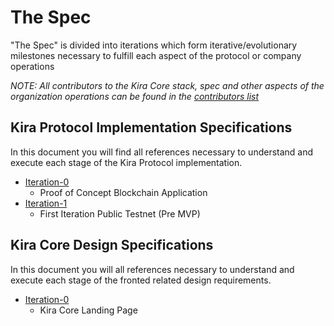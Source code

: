 # The Spec

"The Spec" is divided into iterations which form iterative/evolutionary milestones necessary to fulfill each aspect of the protocol or company operations

_NOTE: All contributors to the Kira Core stack, spec and other aspects of the organization operations can be found in the [contributors list](../contributors.md)_

## Kira Protocol Implementation Specifications

In this document you will find all references necessary to understand and execute each stage of the Kira Protocol implementation.

* [Iteration-0](iteration-0/README.md)
    * Proof of Concept Blockchain Application
* [Iteration-1](iteration-1/README.md)
    * First Iteration Public Testnet (Pre MVP)

## Kira Core Design Specifications

In this document you will all references necessary to understand and execute each stage of the fronted related design requirements.

* [Iteration-0](kira-core/iteration-0/README.md)
  * Kira Core Landing Page




